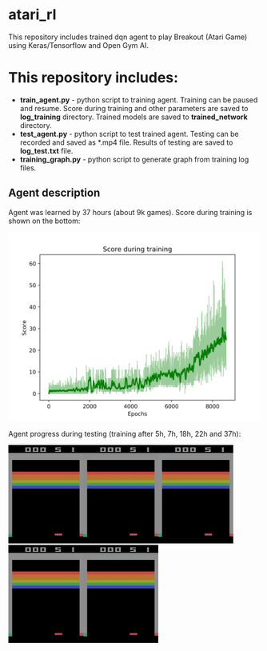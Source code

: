 # atari_rl
This repository includes trained dqn agent to play Breakout (Atari Game) using Keras/Tensorflow and Open Gym AI.

# This repository includes:
- **train_agent.py** - python script to training agent. Training can be paused and resume. Score during training and other parameters are saved to **log_training** directory. Trained models are saved to **trained_network** directory.
- **test_agent.py** - python script to test trained agent. Testing can be recorded and saved as *.mp4 file. Results of testing are saved to **log_test.txt** file.
- **training_graph.py** - python script to generate graph from training log files.

## Agent description
Agent was learned by 37 hours (about 9k games). Score during training is shown on the bottom:

<img src="https://github.com/m-milena/atari_rl/blob/master/log_training/training_score.png" width="600">

Agent progress during testing (training after 5h, 7h, 18h, 22h and 37h):

<img src="https://github.com/m-milena/atari_rl/blob/master/agent_progress/after_5h/openaigymvideo017368video000000.gif" width="150"><img src="https://github.com/m-milena/atari_rl/blob/master/agent_progress/after_7h/openaigymvideo017750video000000.gif" width="150"><img src="https://github.com/m-milena/atari_rl/blob/master/agent_progress/after_18h/openaigymvideo018058video000000.gif" width="150"><img src="https://github.com/m-milena/atari_rl/blob/master/agent_progress/after_22h/openaigymvideo017066video000000.gif" width="150"><img src="https://github.com/m-milena/atari_rl/blob/master/agent_progress/after_37h/openaigymvideo016807video000000.gif" width="150">


